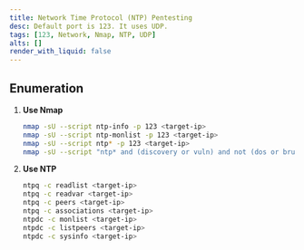 ```yaml
---
title: Network Time Protocol (NTP) Pentesting
desc: Default port is 123. It uses UDP.
tags: [123, Network, Nmap, NTP, UDP]
alts: []
render_with_liquid: false
---
```


## Enumeration

1. **Use Nmap**

    ```sh
    nmap -sU --script ntp-info -p 123 <target-ip>
    nmap -sU --script ntp-monlist -p 123 <target-ip>
    nmap -sU --script ntp* -p 123 <target-ip>
    nmap -sU --script "ntp* and (discovery or vuln) and not (dos or brute)" -p 123 <target-ip>
    ```

2. **Use NTP**

    ```sh
    ntpq -c readlist <target-ip>
    ntpq -c readvar <target-ip>
    ntpq -c peers <target-ip>
    ntpq -c associations <target-ip>
    ntpdc -c monlist <target-ip>
    ntpdc -c listpeers <target-ip>
    ntpdc -c sysinfo <target-ip>
    ```
